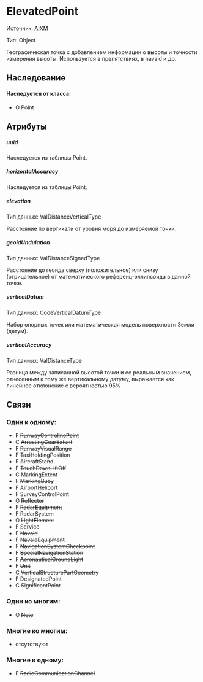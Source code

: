 ElevatedPoint
====
Источник: [AIXM](https://extranet.eurocontrol.int/http://webprisme.cfmu.eurocontrol.int/aixmwiki_public/bin/view/AIXM/Class_ElevatedPoint)

Тип: Object

Географическая точка с добавлением информации о высоты и точности измерения высоты. 
Используется в препятствиях, в navaid и др.

## Наследование

#### Наследуется от класса:
- O Point

## Атрибуты

##### uuid

Наследуетcя из таблицы Point.

##### horizontalAccuracy

Наследуетcя из таблицы Point.

##### elevation
Тип данных: ValDistanceVerticalType

Расстояние по вертикали от уровня моря до измеряемой точки.

##### geoidUndulation
Тип данных: ValDistanceSignedType

Расстояние до геоида сверху (положительное) или снизу (отрицательное) от математического референц-эллипсоида в данной точке.

##### verticalDatum
Тип данных: CodeVerticalDatumType

Набор опорных точек или математическая модель поверхности Земли (датум).

##### verticalAccuracy
Тип данных: ValDistanceType

Разница между записанной высотой точки и ее реальным значением, отнесенным к тому же вертикальному датуму, выражается как линейное отклонение с вероятностью 95%

## Связи

### Один к одному:

- F ~~RunwayCentrelinePoint~~
- C ~~ArrestingGearExtent~~
- F ~~RunwayVisualRange~~
- F ~~TaxiHoldingPosition~~
- F ~~AircraftStand~~
- F ~~TouchDownLiftOff~~
- C ~~MarkingExtent~~
- F ~~MarkingBuoy~~
- F AirportHeliport
- F SurveyControlPoint
- O ~~Reflector~~
- F ~~RadarEquipment~~
- F ~~RadarSystem~~
- O ~~LightElement~~
- F ~~Service~~
- F ~~Navaid~~
- F ~~NavaidEquipment~~
- F ~~NavigationSystemCheckpoint~~
- F ~~SpecialNavigationStation~~
- F ~~AeronauticalGroundLight~~
- F ~~Unit~~
- C ~~VerticalStructurePartGeometry~~
- F ~~DesignatedPoint~~
- C ~~SignificantPoint~~

### Один ко многим:

- O ~~Note~~

### Многие ко многим:

- отсутствуют

### Многие к одному:

- F ~~RadioCommunicationChannel~~
